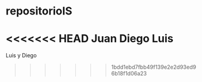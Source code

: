 # repositorioIS
<<<<<<< HEAD
Juan Diego
Luis
=======
Luis y Diego
>>>>>>> 1bdd1ebd7fbb49f139e2e2d93ed96b18f1d06a23
